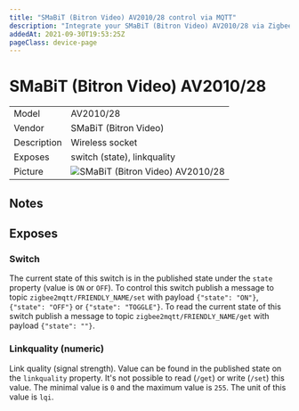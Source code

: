 ```yaml
---
title: "SMaBiT (Bitron Video) AV2010/28 control via MQTT"
description: "Integrate your SMaBiT (Bitron Video) AV2010/28 via Zigbee2MQTT with whatever smart home infrastructure you are using without the vendors bridge or gateway."
addedAt: 2021-09-30T19:53:25Z
pageClass: device-page
---
```


<!-- !!!! -->
<!-- ATTENTION: This file is auto-generated through docgen! -->
<!-- You can only edit the "## Notes"-Section till next h1 (#) or h2 heading (##). -->
<!-- Do NOT use h1 or h2 heading within "## Notes"-Section. -->
<!-- !!!! -->

# SMaBiT (Bitron Video) AV2010/28

|     |     |
|-----|-----|
| Model | AV2010/28  |
| Vendor  | SMaBiT (Bitron Video)  |
| Description | Wireless socket |
| Exposes | switch (state), linkquality |
| Picture | ![SMaBiT (Bitron Video) AV2010/28](https://www.zigbee2mqtt.io/images/devices/AV2010-28.jpg) |


<!-- Notes BEGIN: You can edit here -->
## Notes

<!-- Notes END: Do not edit below this line -->



## Exposes

### Switch 
The current state of this switch is in the published state under the `state` property (value is `ON` or `OFF`).
To control this switch publish a message to topic `zigbee2mqtt/FRIENDLY_NAME/set` with payload `{"state": "ON"}`, `{"state": "OFF"}` or `{"state": "TOGGLE"}`.
To read the current state of this switch publish a message to topic `zigbee2mqtt/FRIENDLY_NAME/get` with payload `{"state": ""}`.

### Linkquality (numeric)
Link quality (signal strength).
Value can be found in the published state on the `linkquality` property.
It's not possible to read (`/get`) or write (`/set`) this value.
The minimal value is `0` and the maximum value is `255`.
The unit of this value is `lqi`.

